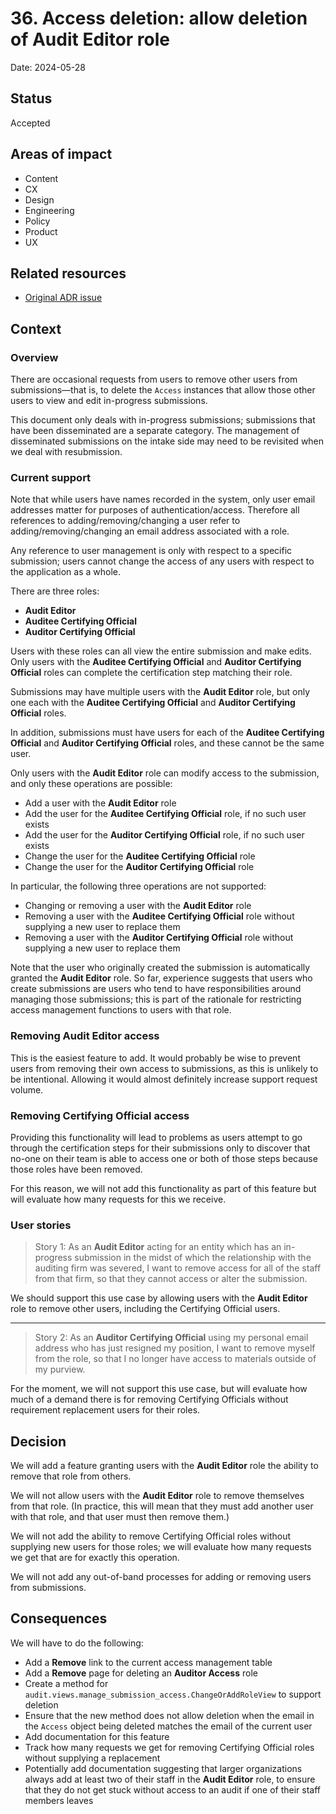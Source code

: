 # 36. Access deletion: allow deletion of Audit Editor role

Date: 2024-05-28

## Status

Accepted

## Areas of impact

*   Content
*   CX
*   Design
*   Engineering
*   Policy
*   Product
*   UX

## Related resources

*   [Original ADR issue](https://github.com/GSA-TTS/FAC/issues/3881)

## Context

### Overview

There are occasional requests from users to remove other users from submissions—that is, to delete the `Access` instances that allow those other users to view and edit in-progress submissions.

This document only deals with in-progress submissions; submissions that have been disseminated are a separate category. The management of disseminated submissions on the intake side may need to be revisited when we deal with resubmission.

### Current support

Note that while users have names recorded in the system, only user email addresses matter for purposes of authentication/access. Therefore all references to adding/removing/changing a user refer to adding/removing/changing an email address associated with a role.

Any reference to user management is only with respect to a specific submission; users cannot change the access of any users with respect to the application as a whole.

There are three roles:

*   **Audit Editor**
*   **Auditee Certifying Official**
*   **Auditor Certifying Official**

Users with these roles can all view the entire submission and make edits. Only users with the **Auditee Certifying Official** and **Auditor Certifying Official** roles can complete the certification step matching their role.

Submissions may have multiple users with the **Audit Editor** role, but only one each with the **Auditee Certifying Official** and **Auditor Certifying Official** roles.

In addition, submissions must have users for each of the **Auditee Certifying Official** and **Auditor Certifying Official** roles, and these cannot be the same user.

Only users with the **Audit Editor** role can modify access to the submission, and only these operations are possible:

*   Add a user with the **Audit Editor** role
*   Add the user for the **Auditee Certifying Official** role, if no such user exists
*   Add the user for the **Auditor Certifying Official** role, if no such user exists
*   Change the user for the **Auditee Certifying Official** role
*   Change the user for the **Auditor Certifying Official** role

In particular, the following three operations are not supported:

*   Changing or removing a user with the **Audit Editor** role
*   Removing a user with the **Auditee Certifying Official** role without supplying a new user to replace them
*   Removing a user with the **Auditor Certifying Official** role without supplying a new user to replace them

Note that the user who originally created the submission is automatically granted the **Audit Editor** role. So far, experience suggests that users who create submissions are users who tend to have responsibilities around managing those submissions; this is part of the rationale for restricting access management functions to users with that role.

### Removing Audit Editor access

This is the easiest feature to add. It would probably be wise to prevent users from removing their own access to submissions, as this is unlikely to be intentional. Allowing it would almost definitely increase support request volume.

### Removing Certifying Official access

Providing this functionality will lead to problems as users attempt to go through the certification steps for their submissions only to discover that no-one on their team is able to access one or both of those steps because those roles have been removed.

For this reason, we will not add this functionality as part of this feature but will evaluate how many requests for this we receive.

### User stories

> Story 1: As an **Audit Editor** acting for an entity which has an in-progress submission in the midst of which the relationship with the auditing firm was severed, I want to remove access for all of the staff from that firm, so that they cannot access or alter the submission.

We should support this use case by allowing users with the **Audit Editor** role to remove other users, including the Certifying Official users.

-----

> Story 2: As an **Auditor Certifying Official** using my personal email address who has just resigned my position, I want to remove myself from the role, so that I no longer have access to materials outside of my purview.

For the moment, we will not support this use case, but will evaluate how much of a demand there is for removing Certifying Officials without requirement replacement users for their roles.

## Decision

We will add a feature granting users with the **Audit Editor** role the ability to remove that role from others.

We will not allow users with the **Audit Editor** role to remove themselves from that role. (In practice, this will mean that they must add another user with that role, and that user must then remove them.)

We will not add the ability to remove Certifying Official roles without supplying new users for those roles; we will evaluate how many requests we get that are for exactly this operation.

We will not add any out-of-band processes for adding or removing users from submissions.

## Consequences

We will have to do the following:

*   Add a **Remove** link to the current access management table
*   Add a **Remove** page for deleting an **Auditor Access** role
*   Create a method for `audit.views.manage_submission_access.ChangeOrAddRoleView` to support deletion
*   Ensure that the new method does not allow deletion when the email in the `Access` object being deleted matches the email of the current user
*   Add documentation for this feature
*   Track how many requests we get for removing Certifying Official roles without supplying a replacement
*   Potentially add documentation suggesting that larger organizations always add at least two of their staff in the **Audit Editor** role, to ensure that they do not get stuck without access to an audit if one of their staff members leaves
